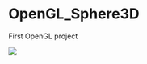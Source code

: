 # OpenGL_Sphere3D
First OpenGL project

![](https://github.com/BaoBaB1/OpenGL_Sphere3D/blob/master/gifs/Sphere.gif)
